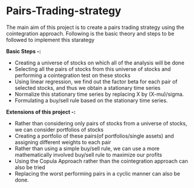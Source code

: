 # Pairs-Trading-strategy

The main aim of this project is to create a pairs trading strategy using the cointegration approach. Following is the basic theory and steps to be followed to implement this starategy 

**Basic Steps -:**

-  Creating a universe of stocks on which all of the analysis will be done
-  Selecting all the pairs of stocks from this universe of stocks and performing a cointegration test on these stocks
-  Using linear regression, we find out the factor beta for each pair of selected stocks, and thus we obtain a stationary time series
-  Normalize this stationary time series by replacing X by (X-mu)/sigma.
-  Formulating a buy/sell rule based on the stationary time series.

**Extensions of this project -:**

-  Rather than considering only pairs of stocks from a universe of stocks, we can consider portfolios of stocks
-  Creating a portfolio of these pairs(of portfolios/single assets) and assigning different weights to each pair
-  Rather than using a simple buy/sell rule, we can use a more mathematically involved buy/sell rule to maximize our profits
-  Using the Copula Approach rather than the cointegration approach can also be tried
-  Replacing the worst performing pairs in a cyclic manner can also be done.
